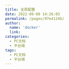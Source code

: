 ```yaml
---
title: 全局配置
date: 2022-09-09 14:26:03
permalink: /pages/97e4124b/
author: 
  name: 'docker'
  link: 
categories:
  - PC文档
  - 平台端
tags:
  - PC文档
  - 平台端
---
```

